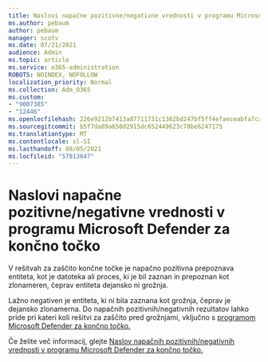 ```yaml
---
title: Naslovi napačne pozitivne/negativne vrednosti v programu Microsoft Defender za končno točko
ms.author: pebaum
author: pebaum
manager: scotv
ms.date: 07/21/2021
audience: Admin
ms.topic: article
ms.service: o365-administration
ROBOTS: NOINDEX, NOFOLLOW
localization_priority: Normal
ms.collection: Adm_O365
ms.custom:
- "9007385"
- "12446"
ms.openlocfilehash: 226e9212b7413a87711731c1362bd247bf5ff4efaeceabfa7caf31d0a97b8ede
ms.sourcegitcommit: b5f7da89a650d2915dc652449623c78be6247175
ms.translationtype: MT
ms.contentlocale: sl-SI
ms.lasthandoff: 08/05/2021
ms.locfileid: "57813647"
---
```

# <a name="address-false-positivesnegatives-in-microsoft-defender-for-endpoint"></a>Naslovi napačne pozitivne/negativne vrednosti v programu Microsoft Defender za končno točko

V rešitvah za zaščito končne točke je napačno pozitivna prepoznava entiteta, kot je datoteka ali proces, ki je bil zaznan in prepoznan kot zlonameren, čeprav entiteta dejansko ni grožnja. 

Lažno negativen je entiteta, ki ni bila zaznana kot grožnja, čeprav je dejansko zlonamerna. Do napačnih pozitivnih/negativnih rezultatov lahko pride pri kateri koli rešitvi za zaščito pred grožnjami, vključno s [programom Microsoft Defender za končno točko.](/microsoft-365/security/defender-endpoint/microsoft-defender-endpoint)

Če želite več informacij, glejte [Naslov napačnih pozitivnih/negativnih vrednosti v programu Microsoft Defender za končno točko.](/microsoft-365/security/defender-endpoint/defender-endpoint-false-positives-negatives)
